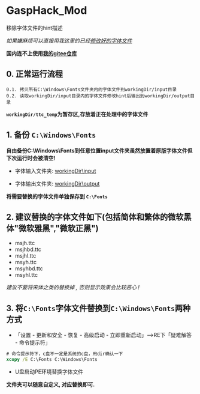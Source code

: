 # GaspHack_Mod

移除字体文件的hint描述

*如果嫌麻烦可以直接用我这里的已经[修改好的字体文件](workingDir/output/)*

**国内连不上使用[我的gitee仓库](https://gitee.com/tallsone/GaspHack_Mod)**

## 0. 正常运行流程

    0.1. 拷贝所有C:\Windows\Fonts文件夹内的字体文件到workingDir/input目录
    0.2. 读取workingDir/input目录内的字体文件修改hint后输出到workingDir/output目录

**`workingDir/ttc_temp`为暂存区,存放着正在处理中的字体文件**

## 1. 备份 `C:\Windows\Fonts`

**自由备份C:\Windows\Fonts到任意位置input文件夹虽然放置着原版字体文件但下次运行时会被清空!**

* 字体输入文件夹: [workingDir\input](workingDir/output/)

* 字体输出文件夹: [workingDir\output](workingDir/input/)

**将需要替换的字体文件单独保存到 `C:\Fonts`**

## 2. **建议替换的字体文件如下(包括简体和繁体的微软黑体"微软雅黑","微软正黑")**

* msjh.ttc
* msjhbd.ttc
* msjhl.ttc
* msyh.ttc
* msyhbd.ttc
* msyhl.ttc

*建议不要将宋体之类的替换掉 , 否则显示效果会比较恶心 !*

## 3. 将`C:\Fonts`字体文件替换到`C:\Windows\Fonts`两种方式

* 「设置 - 更新和安全 - 恢复 - 高级启动 - 立即重新启动」-->RE下「疑难解答 - 命令提示符」

```bat
# 命令提示符下，c盘不一定是系统的c盘，用dir确认一下
xcopy /E C:\Fonts C:\Windows\Fonts
```

* U盘启动PE环境替换字体文件

**文件夹可以随意自定义, 对应替换即可.**
